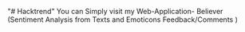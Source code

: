 "# Hacktrend" 
You can Simply visit my Web-Application- Believer (Sentiment Analysis from Texts and Emoticons Feedback/Comments )
